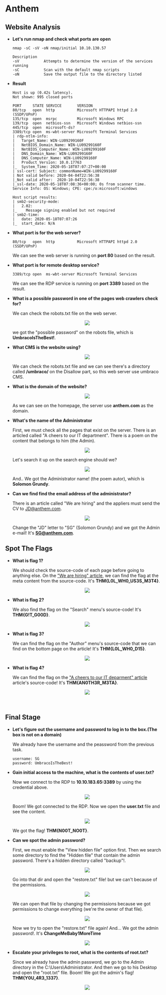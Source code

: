 # Anthem

## Website Analysis

+ **Let's run nmap and check what ports are open**
  ```
  nmap -sC -sV -oN nmap/initial 10.10.130.57

  Description
  -sV			Attempts to determine the version of the services running
  -sC			Scan with the default nmap scripts
  -oN			Save the output file to the directory listed
  ```
+ **Result**
  ```
  Host is up (0.42s latency).
  Not shown: 995 closed ports

  PORT     STATE SERVICE       VERSION
  80/tcp   open  http          Microsoft HTTPAPI httpd 2.0 (SSDP/UPnP)
  135/tcp  open  msrpc         Microsoft Windows RPC
  139/tcp  open  netbios-ssn   Microsoft Windows netbios-ssn
  445/tcp  open  microsoft-ds?
  3389/tcp open  ms-wbt-server Microsoft Terminal Services
  | rdp-ntlm-info: 
  |   Target_Name: WIN-LU09299160F
  |   NetBIOS_Domain_Name: WIN-LU09299160F
  |   NetBIOS_Computer_Name: WIN-LU09299160F
  |   DNS_Domain_Name: WIN-LU09299160F
  |   DNS_Computer_Name: WIN-LU09299160F
  |   Product_Version: 10.0.17763
  |_  System_Time: 2020-05-18T07:07:27+00:00
  | ssl-cert: Subject: commonName=WIN-LU09299160F
  | Not valid before: 2020-04-04T22:56:38
  |_Not valid after:  2020-10-04T22:56:38
  |_ssl-date: 2020-05-18T07:08:36+00:00; 0s from scanner time.
  Service Info: OS: Windows; CPE: cpe:/o:microsoft:windows

  Host script results:
  | smb2-security-mode: 
  |   2.02: 
  |_    Message signing enabled but not required
  | smb2-time: 
  |   date: 2020-05-18T07:07:26
  |_  start_date: N/A
  ```
+ **What port is for the web server?**

  ```
  80/tcp   open  http          Microsoft HTTPAPI httpd 2.0 (SSDP/UPnP)
  ```
  We can see the web server is running on **port 80** based on the result.
  
+ **What port is for remote desktop service?**
  ```
  3389/tcp open  ms-wbt-server Microsoft Terminal Services
  ```
  We can see the RDP service is running on **port 3389** based on the result.
  
+ **What is a possible password in one of the pages web crawlers check for?**
  
  We can check the robots.txt file on the web server.
  
  <p align="center">
  <img src="./images/robots.png" />
  </p>
  
  we got the "possible password" on the robots file, which is **UmbracoIsTheBest!**.

+ **What CMS is the website using?**
  
  <p align="center">
  <img src="./images/robots.png" />
  </p>
 
  We can check the robots.txt file and we can see there's a directory called **/umbraco/** on the Disallow part, so this web server use umbraco CMS.

+ **What is the domain of the website?**
  
  <p align="center">
  <img src="./images/homepage.png" />
  </p>
  
  As we can see on the homepage, the server use **anthem.com** as the domain.

+ **What's the name of the Administrator**

  First, we must check all the pages that exist on the server.  There is an articled called "A cheers to our IT department". There is a poem on the content that belongs to him (the Admin). 
  
  <p align="center">
  <img src="./images/poem.png" />
  </p>
  
  Let's search it up on the search engine should we?
  
  <p align="center">
  <img src="./images/search.png" />
  </p>
  
  And.. We got the Administrator name! (the poem autor), which is **Solomon Grundy**.
 
+ **Can we find find the email address of the administrator?**

  There is an article called "We are hiring" and the appliers must send the CV to JD@anthem.com. 

  <p align="center">
  <img src="./images/hiring.png" />
  </p>
  
  Change the "JD" letter to "SG" (Solomon Grundy) and we got the Admin e-mail! It's **SG@anthem.com**.
  <br>
  
## Spot The Flags

+ **What is flag 1?**

  We should check the source-code of each page before going to anything else. On the ["We are hiring" article](http://10.10.130.57/archive/we-are-hiring/), we can find the flag at the meta content from the source-code. It's **THM{L0L_WH0_US3S_M3T4}**.
  
  <p align="center">
  <img src="./images/flag1.png" />
  </p>
  
+ **What is flag 2?**

  We also find the flag on the "Search" menu's source-code! It's **THM{G!T_G00D}**.
  
  <p align="center">
  <img src="./images/flag2.png" />
  </p>
  
+ **What is flag 3?**

  We can find the flag on the "Author" menu's source-code that we can find on the bottom page on the article! It's **THM{L0L_WH0_D15}**.
  
  <p align="center">
  <img src="./images/flag3.png" />
  </p>
  
+ **What is flag 4?**

  We can find the flag on the ["A cheers to our IT deparment" article](http://10.10.130.57/archive/a-cheers-to-our-it-department/) article's source-code! It's **THM{AN0TH3R_M3TA}**.
  
  <p align="center">
  <img src="./images/flag4.png" />
  </p>
  <br>
  
## Final Stage

+ **Let's figure out the username and password to log in to the box.(The box is not on a domain)**

  We already have the username and the peassword from the previous task.
  
  ```
  username: SG
  password: UmbracoIsTheBest!
  ```
  
+ **Gain initial access to the machine, what is the contents of user.txt?**

  Now we connect to the RDP to **10.10.183.65:3389** by using the credential above.
  
  <p align="center">
  <img src="./images/rdp.png" />
  </p>
  
  Boom! We got connected to the RDP. Now we open the **user.txt** file and see the content. 
  
  <p align="center">
  <img src="./images/user.png" />
  </p>
  
  We got the flag! **THM{N00T_NO0T}**.
  
+ **Can we spot the admin password?**

  First, we must enable the "View hidden file" option first. Then we search some directory to find the "Hidden file" that contain the admin password. There's a hidden directory called "backup"!.
  
  <p align="center">
  <img src="./images/backup.png" />
  </p>
  
  Go into that dir and open the "restore.txt" file! but we can't because of the permissions.
  
  <p align="center">
  <img src="./images/permission.png" />
  </p>
  
  We can open that file by changing the permissions because we got permissions to change everything (we're the owner of that file).
  
  <p align="center">
  <img src="./images/changeperm.png" />
  </p>
  
  Now we try to open the "restore.txt" file again! And... We got the admin password!. It's **ChangeMeBaby1MoreTime**
  
  <p align="center">
  <img src="./images/adminpassword.png" />
  </p>
  
+ **Escalate your privileges to root, what is the contents of root.txt?**

  Since we already have the admin password, we go to the Admin directory in the C:\Users\Administrator. And then we go to his Desktop and open the "root.txt" file. Boom! We got the admin's flag! **THM{Y0U_4R3_1337}**.
  
  <p align="center">
  <img src="./images/flagadmin.png" />
  </p>
  
  
